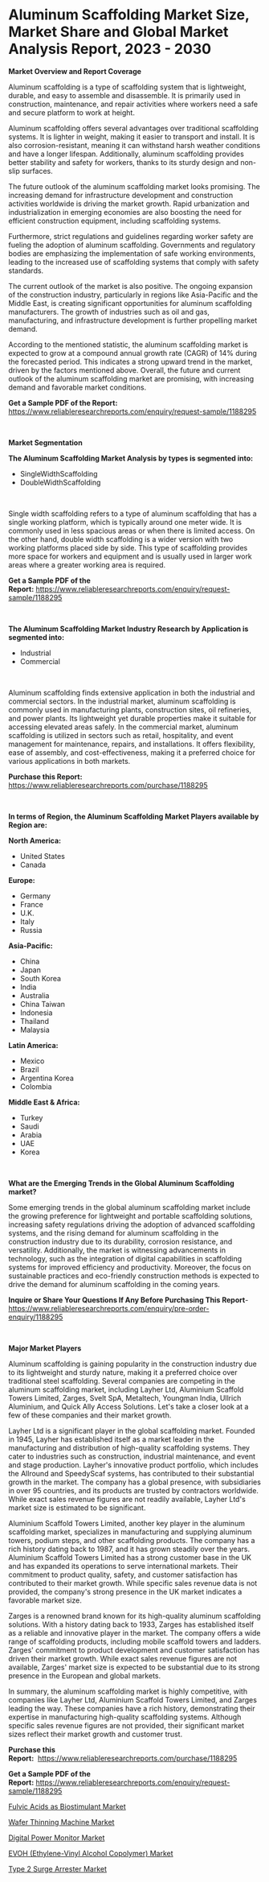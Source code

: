 <p><h1>Aluminum Scaffolding Market Size, Market Share and Global Market Analysis Report, 2023 - 2030</h1></p><p><strong>Market Overview and Report Coverage</strong></p>
<p><p>Aluminum scaffolding is a type of scaffolding system that is lightweight, durable, and easy to assemble and disassemble. It is primarily used in construction, maintenance, and repair activities where workers need a safe and secure platform to work at height.</p><p>Aluminum scaffolding offers several advantages over traditional scaffolding systems. It is lighter in weight, making it easier to transport and install. It is also corrosion-resistant, meaning it can withstand harsh weather conditions and have a longer lifespan. Additionally, aluminum scaffolding provides better stability and safety for workers, thanks to its sturdy design and non-slip surfaces.</p><p>The future outlook of the aluminum scaffolding market looks promising. The increasing demand for infrastructure development and construction activities worldwide is driving the market growth. Rapid urbanization and industrialization in emerging economies are also boosting the need for efficient construction equipment, including scaffolding systems.</p><p>Furthermore, strict regulations and guidelines regarding worker safety are fueling the adoption of aluminum scaffolding. Governments and regulatory bodies are emphasizing the implementation of safe working environments, leading to the increased use of scaffolding systems that comply with safety standards.</p><p>The current outlook of the market is also positive. The ongoing expansion of the construction industry, particularly in regions like Asia-Pacific and the Middle East, is creating significant opportunities for aluminum scaffolding manufacturers. The growth of industries such as oil and gas, manufacturing, and infrastructure development is further propelling market demand.</p><p>According to the mentioned statistic, the aluminum scaffolding market is expected to grow at a compound annual growth rate (CAGR) of 14% during the forecasted period. This indicates a strong upward trend in the market, driven by the factors mentioned above. Overall, the future and current outlook of the aluminum scaffolding market are promising, with increasing demand and favorable market conditions.</p></p>
<p><strong>Get a Sample PDF of the Report:</strong> <a href="https://www.reliableresearchreports.com/enquiry/request-sample/1188295">https://www.reliableresearchreports.com/enquiry/request-sample/1188295</a></p>
<p>&nbsp;</p>
<p><strong>Market Segmentation</strong></p>
<p><strong>The Aluminum Scaffolding Market Analysis by types is segmented into:</strong></p>
<p><ul><li>SingleWidthScaffolding</li><li>DoubleWidthScaffolding</li></ul></p>
<p>&nbsp;</p>
<p><p>Single width scaffolding refers to a type of aluminum scaffolding that has a single working platform, which is typically around one meter wide. It is commonly used in less spacious areas or when there is limited access. On the other hand, double width scaffolding is a wider version with two working platforms placed side by side. This type of scaffolding provides more space for workers and equipment and is usually used in larger work areas where a greater working area is required.</p></p>
<p><strong>Get a Sample PDF of the Report:</strong>&nbsp;<a href="https://www.reliableresearchreports.com/enquiry/request-sample/1188295">https://www.reliableresearchreports.com/enquiry/request-sample/1188295</a></p>
<p>&nbsp;</p>
<p><strong>The Aluminum Scaffolding Market Industry Research by Application is segmented into:</strong></p>
<p><ul><li>Industrial</li><li>Commercial</li></ul></p>
<p>&nbsp;</p>
<p><p>Aluminum scaffolding finds extensive application in both the industrial and commercial sectors. In the industrial market, aluminum scaffolding is commonly used in manufacturing plants, construction sites, oil refineries, and power plants. Its lightweight yet durable properties make it suitable for accessing elevated areas safely. In the commercial market, aluminum scaffolding is utilized in sectors such as retail, hospitality, and event management for maintenance, repairs, and installations. It offers flexibility, ease of assembly, and cost-effectiveness, making it a preferred choice for various applications in both markets.</p></p>
<p><strong>Purchase this Report:</strong>&nbsp; <a href="https://www.reliableresearchreports.com/purchase/1188295">https://www.reliableresearchreports.com/purchase/1188295</a></p>
<p>&nbsp;</p>
<p><strong>In terms of Region, the Aluminum Scaffolding Market Players available by Region are:</strong></p>
<p>
    <p> <strong> North America: </strong>
        <ul>
            <li>United States</li>
            <li>Canada</li>
        </ul>
        </p> 
    <p> <strong> Europe: </strong>
        <ul>
            <li>Germany</li>
            <li>France</li>
            <li>U.K.</li>
            <li>Italy</li>
            <li>Russia</li>
        </ul>
        </p> 
    <p> <strong> Asia-Pacific: </strong>
        <ul>
            <li>China</li>
            <li>Japan</li>
            <li>South Korea</li>
            <li>India</li>
            <li>Australia</li>
            <li>China Taiwan</li>
            <li>Indonesia</li>
            <li>Thailand</li>
            <li>Malaysia</li>
        </ul>
        </p> 
    <p> <strong> Latin America: </strong>
        <ul>
            <li>Mexico</li>
            <li>Brazil</li>
            <li>Argentina Korea</li>
            <li>Colombia</li>
        </ul>
        </p> 
    <p> <strong> Middle East & Africa: </strong>
        <ul>
            <li>Turkey</li>
            <li>Saudi</li>
            <li>Arabia</li>
            <li>UAE</li>
            <li>Korea</li>
        </ul>
    </p>
    </p>
<p>&nbsp;</p>
<p><strong>What are the Emerging Trends in the Global Aluminum Scaffolding market?</strong></p>
<p><p>Some emerging trends in the global aluminum scaffolding market include the growing preference for lightweight and portable scaffolding solutions, increasing safety regulations driving the adoption of advanced scaffolding systems, and the rising demand for aluminum scaffolding in the construction industry due to its durability, corrosion resistance, and versatility. Additionally, the market is witnessing advancements in technology, such as the integration of digital capabilities in scaffolding systems for improved efficiency and productivity. Moreover, the focus on sustainable practices and eco-friendly construction methods is expected to drive the demand for aluminum scaffolding in the coming years.</p></p>
<p><strong>Inquire or Share Your Questions If Any Before Purchasing This Report</strong>- <a href="https://www.reliableresearchreports.com/enquiry/pre-order-enquiry/1188295">https://www.reliableresearchreports.com/enquiry/pre-order-enquiry/1188295</a></p>
<p>&nbsp;</p>
<p><strong>Major Market Players</strong></p>
<p><p>Aluminum scaffolding is gaining popularity in the construction industry due to its lightweight and sturdy nature, making it a preferred choice over traditional steel scaffolding. Several companies are competing in the aluminum scaffolding market, including Layher Ltd, Aluminium Scaffold Towers Limited, Zarges, Svelt SpA, Metaltech, Youngman India, Ullrich Aluminium, and Quick Ally Access Solutions. Let's take a closer look at a few of these companies and their market growth.</p><p>Layher Ltd is a significant player in the global scaffolding market. Founded in 1945, Layher has established itself as a market leader in the manufacturing and distribution of high-quality scaffolding systems. They cater to industries such as construction, industrial maintenance, and event and stage production. Layher's innovative product portfolio, which includes the Allround and SpeedyScaf systems, has contributed to their substantial growth in the market. The company has a global presence, with subsidiaries in over 95 countries, and its products are trusted by contractors worldwide. While exact sales revenue figures are not readily available, Layher Ltd's market size is estimated to be significant.</p><p>Aluminium Scaffold Towers Limited, another key player in the aluminum scaffolding market, specializes in manufacturing and supplying aluminum towers, podium steps, and other scaffolding products. The company has a rich history dating back to 1987, and it has grown steadily over the years. Aluminium Scaffold Towers Limited has a strong customer base in the UK and has expanded its operations to serve international markets. Their commitment to product quality, safety, and customer satisfaction has contributed to their market growth. While specific sales revenue data is not provided, the company's strong presence in the UK market indicates a favorable market size.</p><p>Zarges is a renowned brand known for its high-quality aluminum scaffolding solutions. With a history dating back to 1933, Zarges has established itself as a reliable and innovative player in the market. The company offers a wide range of scaffolding products, including mobile scaffold towers and ladders. Zarges' commitment to product development and customer satisfaction has driven their market growth. While exact sales revenue figures are not available, Zarges' market size is expected to be substantial due to its strong presence in the European and global markets.</p><p>In summary, the aluminum scaffolding market is highly competitive, with companies like Layher Ltd, Aluminium Scaffold Towers Limited, and Zarges leading the way. These companies have a rich history, demonstrating their expertise in manufacturing high-quality scaffolding systems. Although specific sales revenue figures are not provided, their significant market sizes reflect their market growth and customer trust.</p></p>
<p><strong>Purchase this Report:</strong>&nbsp;&nbsp;<a href="https://www.reliableresearchreports.com/purchase/1188295">https://www.reliableresearchreports.com/purchase/1188295</a></p>
<p></p>
<p><strong>Get a Sample PDF of the Report:</strong>&nbsp;<a href="https://www.reliableresearchreports.com/enquiry/request-sample/1188295">https://www.reliableresearchreports.com/enquiry/request-sample/1188295</a></p>
<p><p><a href="https://medium.com/@lulukerluke/fulvic-acids-as-biostimulant-market-size-market-outlook-and-market-forecast-2023-to-2030-a4f9426cc32e">Fulvic Acids as Biostimulant Market</a></p><p><a href="https://github.com/mabutironaldo/Market-Research-Report-List-1/blob/main/wafer-thinning-machine-market.md">Wafer Thinning Machine Market</a></p><p><a href="https://github.com/lbird53714/Market-Research-Report-List-1/blob/main/digital-power-monitor-market.md">Digital Power Monitor Market</a></p><p><a href="https://medium.com/@cletaturner879789/evoh-ethylene-vinyl-alcohol-copolymer-market-the-key-to-successful-business-strategy-forecast-aa0127799e19">EVOH (Ethylene-Vinyl Alcohol Copolymer) Market</a></p><p><a href="https://www.linkedin.com/pulse/type-2-surge-arrester-market-research-report-unlocks-qfure/">Type 2 Surge Arrester Market</a></p></p>